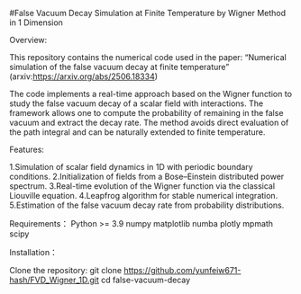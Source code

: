 #False Vacuum Decay Simulation at Finite Temperature by Wigner Method in 1 Dimension

Overview:

This repository contains the numerical code used in the paper: “Numerical simulation of the false vacuum decay at finite temperature” (arxiv:https://arxiv.org/abs/2506.18334)

The code implements a real-time approach based on the Wigner function to study the false vacuum decay of a scalar field with interactions. The framework allows one to compute the probability of remaining in the false vacuum and extract the decay rate. The method avoids direct evaluation of the path integral and can be naturally extended to finite temperature.

Features:

1.Simulation of scalar field dynamics in 1D with periodic boundary conditions.
2.Initialization of fields from a Bose–Einstein distributed power spectrum.
3.Real-time evolution of the Wigner function via the classical Liouville equation.
4.Leapfrog algorithm for stable numerical integration.
5.Estimation of the false vacuum decay rate from probability distributions.

Requirements：
Python >= 3.9
numpy
matplotlib
numba
plotly
mpmath
scipy

Installation：

Clone the repository: git clone https://github.com/yunfeiw671-hash/FVD_Wigner_1D.git
cd false-vacuum-decay



